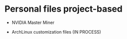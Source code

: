 # Personal files project-based

- NVIDIA Master Miner

- ArchLinux customization files (IN PROCESS)
